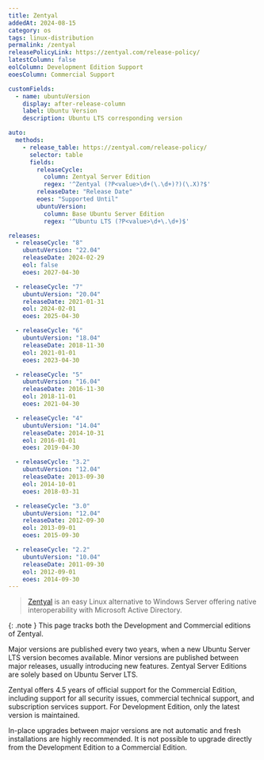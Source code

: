 ```yaml
---
title: Zentyal
addedAt: 2024-08-15
category: os
tags: linux-distribution
permalink: /zentyal
releasePolicyLink: https://zentyal.com/release-policy/
latestColumn: false
eolColumn: Development Edition Support
eoesColumn: Commercial Support

customFields:
  - name: ubuntuVersion
    display: after-release-column
    label: Ubuntu Version
    description: Ubuntu LTS corresponding version

auto:
  methods:
    - release_table: https://zentyal.com/release-policy/
      selector: table
      fields:
        releaseCycle:
          column: Zentyal Server Edition
          regex: '^Zentyal (?P<value>\d+(\.\d+)?)(\.X)?$'
        releaseDate: "Release Date"
        eoes: "Supported Until"
        ubuntuVersion:
          column: Base Ubuntu Server Edition
          regex: '^Ubuntu LTS (?P<value>\d+\.\d+)$'

releases:
  - releaseCycle: "8"
    ubuntuVersion: "22.04"
    releaseDate: 2024-02-29
    eol: false
    eoes: 2027-04-30

  - releaseCycle: "7"
    ubuntuVersion: "20.04"
    releaseDate: 2021-01-31
    eol: 2024-02-01
    eoes: 2025-04-30

  - releaseCycle: "6"
    ubuntuVersion: "18.04"
    releaseDate: 2018-11-30
    eol: 2021-01-01
    eoes: 2023-04-30

  - releaseCycle: "5"
    ubuntuVersion: "16.04"
    releaseDate: 2016-11-30
    eol: 2018-11-01
    eoes: 2021-04-30

  - releaseCycle: "4"
    ubuntuVersion: "14.04"
    releaseDate: 2014-10-31
    eol: 2016-01-01
    eoes: 2019-04-30

  - releaseCycle: "3.2"
    ubuntuVersion: "12.04"
    releaseDate: 2013-09-30
    eol: 2014-10-01
    eoes: 2018-03-31

  - releaseCycle: "3.0"
    ubuntuVersion: "12.04"
    releaseDate: 2012-09-30
    eol: 2013-09-01
    eoes: 2015-09-30

  - releaseCycle: "2.2"
    ubuntuVersion: "10.04"
    releaseDate: 2011-09-30
    eol: 2012-09-01
    eoes: 2014-09-30
---
```


> [Zentyal](https://zentyal.com) is an easy Linux alternative to Windows Server offering native
> interoperability with Microsoft Active Directory.

{: .note }
This page tracks both the Development and Commercial editions of Zentyal.

Major versions are published every two years, when a new Ubuntu Server LTS version becomes available.
Minor versions are published between major releases, usually introducing new features.
Zentyal Server Editions are solely based on Ubuntu Server LTS.

Zentyal offers 4.5 years of official support for the Commercial Edition, including support for all
security issues, commercial technical support, and subscription services support.
For Development Edition, only the latest version is maintained.

In-place upgrades between major versions are not automatic and fresh installations are highly
recommended. It is not possible to upgrade directly from the Development Edition to a Commercial
Edition.
